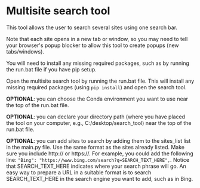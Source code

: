 # Multisite search tool

This tool allows the user to search several sites using one search bar.

Note that each site opens in a new tab or window, so you may need to tell your
browser's popup blocker to allow this tool to create popups (new tabs/windows).

You will need to install any missing required packages, such as by running the
run.bat file if you have pip setup.

Open the multisite search tool by running the run.bat file. This will
install any missing required packages (using `pip install`) and open the search tool.


**OPTIONAL**: you can choose the Conda environment you want to use near the
top of the run.bat file. 

**OPTIONAL**: you can declare your directory path (where you
have placed the tool on your computer, e.g., C:/desktop/search_tool)
near the top of the run.bat file.

**OPTIONAL**: you can add sites to search by adding them to the sites_list list in
the main.py file. Use the same format as the sites already listed. Make sure
you include http:// or https://. For example, you could add the following line:
`"Bing": "https://www.bing.com/search?q=SEARCH_TEXT_HERE",`. Notice that
SEARCH_TEXT_HERE indicates where your search phrase will go. An easy way to
prepare a URL in a suitable format is to search SEARCH_TEXT_HERE in the
search engine you want to add, such as in Bing.
